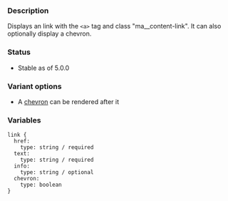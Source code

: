 ### Description
Displays an link with the `<a>` tag and class "ma__content-link". It can also optionally display a chevron.

### Status
* Stable as of 5.0.0

### Variant options
* A [chevron](./?p=atoms-link-chevron) can be rendered after it


### Variables
~~~
link {
  href:
    type: string / required
  text:
    type: string / required
  info:
    type: string / optional
  chevron:
    type: boolean
}
~~~
